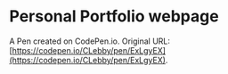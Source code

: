 # Personal Portfolio webpage

A Pen created on CodePen.io. Original URL: [https://codepen.io/CLebby/pen/ExLgyEX](https://codepen.io/CLebby/pen/ExLgyEX).

